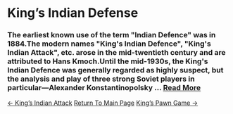 # King’s Indian Defense

### The earliest known use of the term "Indian Defence" was in 1884.The modern names "King's Indian Defence", "King's Indian Attack", etc. arose in the mid-twentieth century and are attributed to Hans Kmoch.Until the mid-1930s, the King's Indian Defence was generally regarded as highly suspect, but the analysis and play of three strong Soviet players in particular—Alexander Konstantinopolsky ...  [Read More](https://en.wikipedia.org/wiki/King's_Indian_Defence)

[<- King’s Indian Attack](King’sIndianAttack.md)   [Return To Main Page](index.md)   [King’s Pawn Game ->](King’sPawnGame.md)